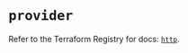 # `provider`

Refer to the Terraform Registry for docs: [`http`](https://registry.terraform.io/providers/hashicorp/http/3.4.2/docs).
